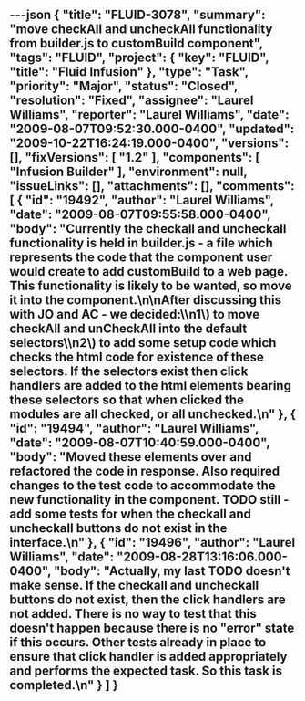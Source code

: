 ---json
{
  "title": "FLUID-3078",
  "summary": "move checkAll and uncheckAll functionality from builder.js to customBuild component",
  "tags": "FLUID",
  "project": {
    "key": "FLUID",
    "title": "Fluid Infusion"
  },
  "type": "Task",
  "priority": "Major",
  "status": "Closed",
  "resolution": "Fixed",
  "assignee": "Laurel Williams",
  "reporter": "Laurel Williams",
  "date": "2009-08-07T09:52:30.000-0400",
  "updated": "2009-10-22T16:24:19.000-0400",
  "versions": [],
  "fixVersions": [
    "1.2"
  ],
  "components": [
    "Infusion Builder"
  ],
  "environment": null,
  "issueLinks": [],
  "attachments": [],
  "comments": [
    {
      "id": "19492",
      "author": "Laurel Williams",
      "date": "2009-08-07T09:55:58.000-0400",
      "body": "Currently the checkall and uncheckall functionality is held in builder.js - a file which represents the code that the component user would create to add customBuild to a web page. This functionality is likely to be wanted, so move it into the component.\n\nAfter discussing this with JO and AC - we decided:\\\n1\\) to move checkAll and unCheckAll into the default selectors\\\n2\\) to add some setup code which checks the html code for existence of these selectors. If the selectors exist then click handlers are added to the html elements bearing these selectors so that when clicked the modules are all checked, or all unchecked.\n"
    },
    {
      "id": "19494",
      "author": "Laurel Williams",
      "date": "2009-08-07T10:40:59.000-0400",
      "body": "Moved these elements over and refactored the code in response. Also required changes to the test code to accommodate the new functionality in the component. TODO still - add some tests for when the checkall and uncheckall buttons do not exist  in the interface.\n"
    },
    {
      "id": "19496",
      "author": "Laurel Williams",
      "date": "2009-08-28T13:16:06.000-0400",
      "body": "Actually, my last TODO doesn't make sense. If the checkall and uncheckall buttons do not exist, then the click handlers are not added. There is no way to test that this doesn't happen because there is no \"error\" state if this occurs. Other tests already in place to ensure that click handler is added appropriately and performs the expected task. So this task is completed.\n"
    }
  ]
}
---

        